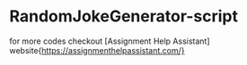 # RandomJokeGenerator-script
for more codes checkout [Assignment Help Assistant] website{https://assignmenthelpassistant.com/}
